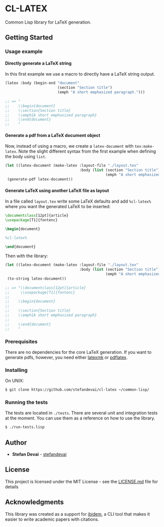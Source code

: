 # CL-LATEX

Common Lisp library for LaTeX generation.

## Getting Started

### Usage example
#### Directly generate a LaTeX string

In this first example we use a macro to directly have a LaTeX string output.

```lisp
(latex :body (begin-end "document"
                        (section "Section title")
                        (emph "A short emphasized paragraph.")))
                            
;; => "
;;    \\begin{document}
;;    \\section{Section title}
;;    \\emph{A short emphasized paragraph}
;;    \\end{document}
;;    "
```

#### Generate a pdf from a LaTeX document object

Now, instead of using a macro, we create a `latex-document` with `tex:make-latex`. Note the slight different syntax from the first example when defining the body using `list`.

```lisp
(let ((latex-document (make-latex :layout-file "./layout.tex"
                                  :body (list (section "Section title")
                                              (emph "A short emphasized paragraph.")))))
 (generate-pdf latex-document))
```

#### Generate LaTeX using another LaTeX file as layout

In a file called `layout.tex` write some LaTeX defaults and add `%cl-latex%` where you want the generated LaTeX to be inserted:

```latex
\documentclass[12pt]{article}
\usepackage[T1]{fontenc}

\begin{document}

%cl-latex%

\end{document}
```

Then with the library:

```lisp
(let ((latex-document (make-latex :layout-file "./layout.tex"
                                  :body (list (section "Section title")
                                              (emph "A short emphasized paragraph.")))))
 (to-string latex-document))
 
;; => "\\documentclass[12pt]{article}
;;     \\usepackage[T1]{fontenc}
;;
;;    \\begin{document}
;;
;;    \\section{Section title}
;;    \\emph{A short emphasized paragraph}
;;
;;    \\end{document}
;;    "
```

### Prerequisites

There are no dependencies for the core LaTeX generation.
If you want to generate pdfs, however, you need either [latexmk](https://mg.readthedocs.io/latexmk.html) or [pdflatex](https://linux.die.net/man/1/pdflatex).

### Installing

On UNIX:

```bash
$ git clone https://github.com/stefandevai/cl-latex ~/common-lisp/
```

### Running the tests

The tests are located in `./tests`. There are several unit and integration tests at the moment. You can use them as a reference on how to use the library.

```bash
$ ./run-tests.lisp
```

## Author

* **Stefan Devai** - [stefandevai](https://github.com/stefandevai)

## License

This project is licensed under the MIT License - see the [LICENSE.md](LICENSE.md) file for details

## Acknowledgments

This library was created as a support for [ibidem](https://github.com/stefandevai/ibidem), a CLI tool that makes it easier to write academic papers with citations.

